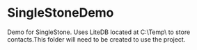 # SingleStoneDemo
 
Demo for SingleStone. Uses LiteDB located at C:\Temp\ to store contacts.This folder will need to be created to use the project.



